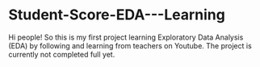 # Student-Score-EDA---Learning
Hi people! So this is my first project learning Exploratory Data Analysis (EDA) by following and learning from teachers on Youtube. The project is currently not completed full yet.
